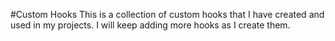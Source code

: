 #Custom Hooks
This is a collection of custom hooks that I have created and used in my projects. I will keep adding more hooks as I create them.

